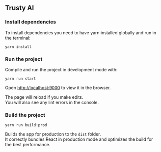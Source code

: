 ## Trusty AI 

### Install dependencies

To install dependencies you need to have yarn installed globally and run in the terminal:
```
yarn install
```

### Run the project

Compile and run the project in development mode with:
```
yarn run start
```

Open [http://localhost:9000](http://localhost:9000) to view it in the browser.

The page will reload if you make edits.<br />
You will also see any lint errors in the console.

### Build the project
```
yarn run build:prod
```
Builds the app for production to the `dist` folder.<br />
It correctly bundles React in production mode and optimizes the build for the best performance.
